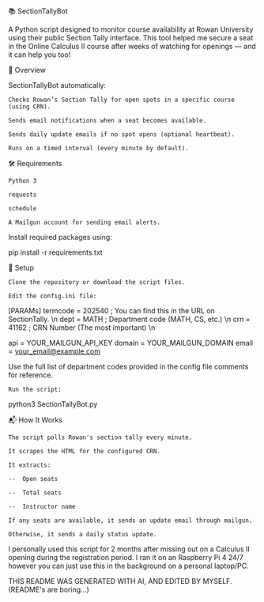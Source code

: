 📚 SectionTallyBot

A Python script designed to monitor course availability at Rowan University using their public Section Tally interface. This tool helped me secure a seat in the Online Calculus II course after weeks of watching for openings — and it can help you too!

🚀 Overview

SectionTallyBot automatically:

    Checks Rowan’s Section Tally for open spots in a specific course (using CRN).

    Sends email notifications when a seat becomes available.

    Sends daily update emails if no spot opens (optional heartbeat).

    Runs on a timed interval (every minute by default).

🛠 Requirements

    Python 3

    requests

    schedule

    A Mailgun account for sending email alerts.

Install required packages using:

pip install -r requirements.txt

🔧 Setup

    Clone the repository or download the script files.

    Edit the config.ini file:

[PARAMs]
termcode = 202540          ; You can find this in the URL on SectionTally. \n
dept = MATH                ; Department code (MATH, CS, etc.) \n 
crn = 41162                ; CRN Number (The most important) \n

api = YOUR_MAILGUN_API_KEY
domain = YOUR_MAILGUN_DOMAIN
email = your_email@example.com

Use the full list of department codes provided in the config file comments for reference.

    Run the script:

python3 SectionTallyBot.py

📬 How It Works

    The script polls Rowan's section tally every minute.

    It scrapes the HTML for the configured CRN.

    It extracts:

    --  Open seats

    --  Total seats

    --  Instructor name

    If any seats are available, it sends an update email through mailgun.

    Otherwise, it sends a daily status update.

I personally used this script for 2 months after missing out on a Calculus II opening during the registration period. I ran it on an Raspberry Pi 4 24/7 however you can just use this in the background on a personal laptop/PC.

THIS README WAS GENERATED WITH AI, AND EDITED BY MYSELF.
(README's are boring...)
